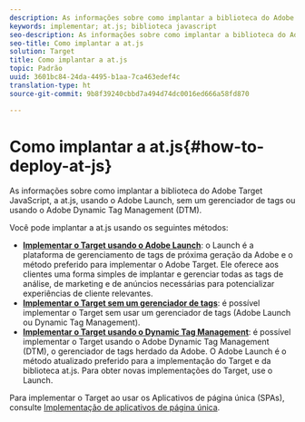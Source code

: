 ```yaml
---
description: As informações sobre como implantar a biblioteca do Adobe Target JavaScript, a at.js, usando o Adobe Launch, sem um gerenciador de tags ou usando o Adobe Dynamic Tag Management (DTM).
keywords: implementar; at.js; biblioteca javascript
seo-description: As informações sobre como implantar a biblioteca do Adobe Target JavaScript, a at.js, usando o Adobe Launch, sem um gerenciador de tags ou usando o Adobe Dynamic Tag Management (DTM).
seo-title: Como implantar a at.js
solution: Target
title: Como implantar a at.js
topic: Padrão
uuid: 3601bc84-24da-4495-b1aa-7ca463edef4c
translation-type: ht
source-git-commit: 9b8f39240cbbd7a494d74dc0016ed666a58fd870

---
```



# Como implantar a at.js{#how-to-deploy-at-js}

As informações sobre como implantar a biblioteca do Adobe Target JavaScript, a at.js, usando o Adobe Launch, sem um gerenciador de tags ou usando o Adobe Dynamic Tag Management (DTM).

Você pode implantar a at.js usando os seguintes métodos:

* **[Implementar o Target usando o Adobe Launch](/help/c-implementing-target/c-implementing-target-for-client-side-web/how-to-deployatjs/cmp-implementing-target-using-adobe-launch.md)**: o Launch é a plataforma de gerenciamento de tags de próxima geração da Adobe e o método preferido para implementar o Adobe Target. Ele oferece aos clientes uma forma simples de implantar e gerenciar todas as tags de análise, de marketing e de anúncios necessárias para potencializar experiências de cliente relevantes.
* **[Implementar o Target sem um gerenciador de tags](/help/c-implementing-target/c-implementing-target-for-client-side-web/how-to-deployatjs/implementing-target-without-a-tag-manager.md)**: é possível implementar o Target sem usar um gerenciador de tags (Adobe Launch ou Dynamic Tag Management).
* **[Implementar o Target usando o Dynamic Tag Management](/help/c-implementing-target/c-implementing-target-for-client-side-web/how-to-deployatjs/implementing-target-using-dynamic-tag-management.md)**: é possível implementar o Target usando o Adobe Dynamic Tag Management (DTM), o gerenciador de tags herdado da Adobe. O Adobe Launch é o método atualizado preferido para a implementação do Target e da biblioteca at.js. Para obter novas implementações do Target, use o Launch.

Para implementar o Target ao usar os Aplicativos de página única (SPAs), consulte [Implementação de aplicativos de página única](/help/c-implementing-target/c-implementing-target-for-client-side-web/how-to-deployatjs/target-atjs-single-page-application.md).